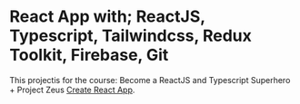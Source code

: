 # React App with; ReactJS, Typescript, Tailwindcss, Redux Toolkit, Firebase, Git

This projectis for the course: Become a ReactJS and Typescript Superhero + Project Zeus [Create React App](https://www.udemy.com/course/draft/5297154/?instructorPreviewMode=guest).
